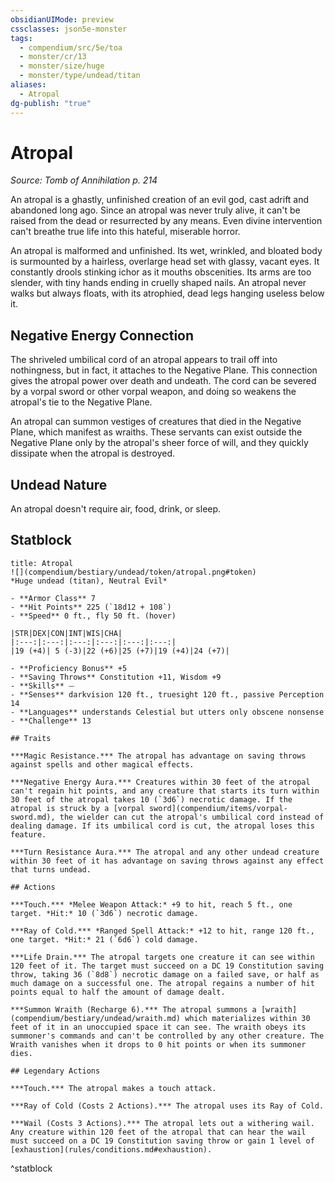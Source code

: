 ```yaml
---
obsidianUIMode: preview
cssclasses: json5e-monster
tags:
  - compendium/src/5e/toa
  - monster/cr/13
  - monster/size/huge
  - monster/type/undead/titan
aliases:
  - Atropal
dg-publish: "true"
---
```

# Atropal
*Source: Tomb of Annihilation p. 214*  

An atropal is a ghastly, unfinished creation of an evil god, cast adrift and abandoned long ago. Since an atropal was never truly alive, it can't be raised from the dead or resurrected by any means. Even divine intervention can't breathe true life into this hateful, miserable horror.

An atropal is malformed and unfinished. Its wet, wrinkled, and bloated body is surmounted by a hairless, overlarge head set with glassy, vacant eyes. It constantly drools stinking ichor as it mouths obscenities. Its arms are too slender, with tiny hands ending in cruelly shaped nails. An atropal never walks but always floats, with its atrophied, dead legs hanging useless below it.

## Negative Energy Connection

The shriveled umbilical cord of an atropal appears to trail off into nothingness, but in fact, it attaches to the Negative Plane. This connection gives the atropal power over death and undeath. The cord can be severed by a vorpal sword or other vorpal weapon, and doing so weakens the atropal's tie to the Negative Plane.

An atropal can summon vestiges of creatures that died in the Negative Plane, which manifest as wraiths. These servants can exist outside the Negative Plane only by the atropal's sheer force of will, and they quickly dissipate when the atropal is destroyed.

## Undead Nature

An atropal doesn't require air, food, drink, or sleep.

## Statblock

```ad-statblock
title: Atropal
![](compendium/bestiary/undead/token/atropal.png#token)
*Huge undead (titan), Neutral Evil*

- **Armor Class** 7 
- **Hit Points** 225 (`18d12 + 108`)
- **Speed** 0 ft., fly 50 ft. (hover)

|STR|DEX|CON|INT|WIS|CHA|
|:---:|:---:|:---:|:---:|:---:|:---:|
|19 (+4)| 5 (-3)|22 (+6)|25 (+7)|19 (+4)|24 (+7)|

- **Proficiency Bonus** +5
- **Saving Throws** Constitution +11, Wisdom +9
- **Skills** ⏤
- **Senses** darkvision 120 ft., truesight 120 ft., passive Perception 14
- **Languages** understands Celestial but utters only obscene nonsense
- **Challenge** 13

## Traits

***Magic Resistance.*** The atropal has advantage on saving throws against spells and other magical effects.

***Negative Energy Aura.*** Creatures within 30 feet of the atropal can't regain hit points, and any creature that starts its turn within 30 feet of the atropal takes 10 (`3d6`) necrotic damage. If the atropal is struck by a [vorpal sword](compendium/items/vorpal-sword.md), the wielder can cut the atropal's umbilical cord instead of dealing damage. If its umbilical cord is cut, the atropal loses this feature.

***Turn Resistance Aura.*** The atropal and any other undead creature within 30 feet of it has advantage on saving throws against any effect that turns undead.

## Actions

***Touch.*** *Melee Weapon Attack:* +9 to hit, reach 5 ft., one target. *Hit:* 10 (`3d6`) necrotic damage.

***Ray of Cold.*** *Ranged Spell Attack:* +12 to hit, range 120 ft., one target. *Hit:* 21 (`6d6`) cold damage.

***Life Drain.*** The atropal targets one creature it can see within 120 feet of it. The target must succeed on a DC 19 Constitution saving throw, taking 36 (`8d8`) necrotic damage on a failed save, or half as much damage on a successful one. The atropal regains a number of hit points equal to half the amount of damage dealt.

***Summon Wraith (Recharge 6).*** The atropal summons a [wraith](compendium/bestiary/undead/wraith.md) which materializes within 30 feet of it in an unoccupied space it can see. The wraith obeys its summoner's commands and can't be controlled by any other creature. The Wraith vanishes when it drops to 0 hit points or when its summoner dies.

## Legendary Actions

***Touch.*** The atropal makes a touch attack.

***Ray of Cold (Costs 2 Actions).*** The atropal uses its Ray of Cold.

***Wail (Costs 3 Actions).*** The atropal lets out a withering wail. Any creature within 120 feet of the atropal that can hear the wail must succeed on a DC 19 Constitution saving throw or gain 1 level of [exhaustion](rules/conditions.md#exhaustion).
```
^statblock